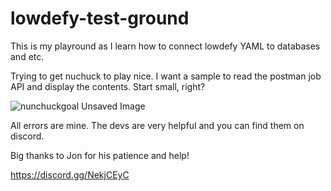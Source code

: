 # lowdefy-test-ground

This is my playround as I learn how to connect lowdefy YAML to databases and etc.

Trying to get nuchuck to play nice. I want a sample to read the postman job API and display the contents. Start small, right?

![nunchuckgoal Unsaved Image](https://user-images.githubusercontent.com/640846/180190081-7c178290-a9e1-4053-9c10-48eb88b8e5b7.png)

All errors are mine. The devs are very helpful and you can find them on discord.

Big thanks to Jon for his patience and help!

 https://discord.gg/NekjCEyC
